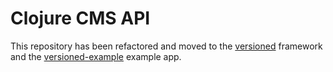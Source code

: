 # Clojure CMS API

This repository has been refactored and moved to the [versioned](https://github.com/peter/versioned) framework and the
[versioned-example](https://github.com/peter/versioned-example) example app.
